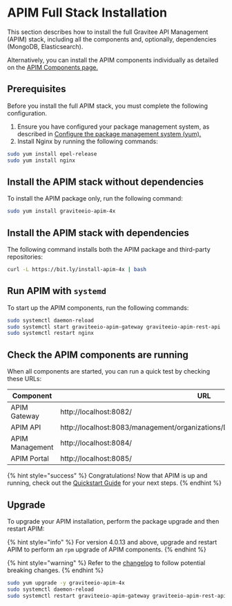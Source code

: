 # APIM Full Stack Installation

This section describes how to install the full Gravitee API Management (APIM) stack, including all the components and, optionally, dependencies (MongoDB, Elasticsearch).

Alternatively, you can install the APIM components individually as detailed on the [APIM Components page.](apim-components-installation.md)

## Prerequisites

Before you install the full APIM stack, you must complete the following configuration.

1. Ensure you have configured your package management system, as described in [Configure the package management system (yum).](./#configure-the-package-management-system-yum)
2. Install Nginx by running the following commands:

```sh
sudo yum install epel-release
sudo yum install nginx
```

## Install the APIM stack without dependencies

To install the APIM package only, run the following command:

```sh
sudo yum install graviteeio-apim-4x
```

## Install the APIM stack with dependencies

The following command installs both the APIM package and third-party repositories:

```sh
curl -L https://bit.ly/install-apim-4x | bash
```

## Run APIM with `systemd`

To start up the APIM components, run the following commands:

```sh
sudo systemctl daemon-reload
sudo systemctl start graviteeio-apim-gateway graviteeio-apim-rest-api
sudo systemctl restart nginx
```

## Check the APIM components are running

When all components are started, you can run a quick test by checking these URLs:

<table><thead><tr><th width="208">Component</th><th>URL</th></tr></thead><tbody><tr><td>APIM Gateway</td><td>http://localhost:8082/</td></tr><tr><td>APIM API</td><td>http://localhost:8083/management/organizations/DEFAULT/environments/DEFAULT/apis</td></tr><tr><td>APIM Management</td><td>http://localhost:8084/</td></tr><tr><td>APIM Portal</td><td>http://localhost:8085/</td></tr></tbody></table>

{% hint style="success" %}
Congratulations! Now that APIM is up and running, check out the [Quickstart Guide](../../quickstart-guide/) for your next steps.
{% endhint %}

## Upgrade

To upgrade your APIM installation, perform the package upgrade and then restart APIM:

{% hint style="info" %}
For version 4.0.13 and above, upgrade and restart APIM to perform an `rpm` upgrade of APIM components.
{% endhint %}

{% hint style="warning" %}
Refer to the [changelog](../../../releases-and-changelog/changelogs/apim-4.0.x-changelog.md) to follow potential breaking changes.
{% endhint %}

```sh
sudo yum upgrade -y graviteeio-apim-4x
sudo systemctl daemon-reload
sudo systemctl restart graviteeio-apim-gateway graviteeio-apim-rest-api nginx
```
